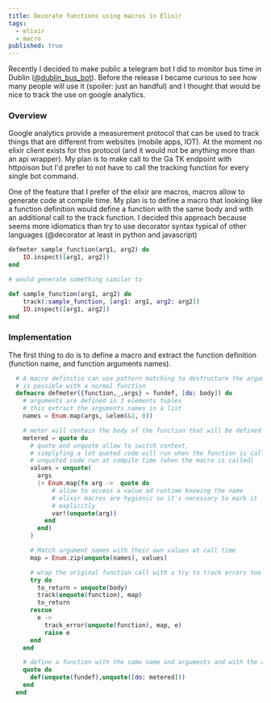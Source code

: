 ```yaml
---
title: Decorate functions using macros in Elixir
tags:
  - elixir
  - macro
published: true
---
```

Recently I decided to make public a telegram bot I did to monitor bus time in Dublin ([@dublin_bus_bot](https://telegram.me/dublin_bus_bot)). Before the release I became curious to see how many people will use it (spoiler: just an handful) and I thought that would be nice to track the use on google analytics.

### Overview

Google analytics provide a measurement protocol that can be used to track things that are different from websites (mobile apps, IOT). At the moment no elixir client exists for this protocol (and it would not be anything more than an api wrapper). My plan is to make call to the Ga TK endpoint with httpoison but I'd prefer to not have to call the tracking function for every single bot command.

One of the feature that I prefer of the elixir are macros, macros allow to generate code at compile time. My plan is to define a macro that looking like a function definition would define a function with the same body and with an additional call to the track function. I decided this approach because seems more idiomatics than try to use decorator syntax typical of other languages (@decorator at least in python and javascript)
``` elixir
defmeter sample_function(arg1, arg2) do
    IO.inspect([arg1, arg2])
end

# would generate something similar to

def sample_function(arg1, arg2) do
    track(:sample_function, [arg1: arg1, arg2: arg2])
    IO.inspect([arg1, arg2])
end

```

### Implementation

The first thing to do is to define a macro and extract the function definition (function name, and function arguments names).

``` elixir
  # A macro definitio can use pattern matching to destructure the arguments as
  # is possible with a normal function
  defmacro defmeter({function,_,args} = fundef, [do: body]) do
    # arguments are defined in 3 elements tuples
    # this extract the arguments names in a list
    names = Enum.map(args, &elem(&1, 0))

    # meter will contain the body of the function that will be defined by the macro
    metered = quote do
      # quote and unquote allow to switch context,
      # simplyfing a lot quoted code will run when the function is called
      # unquoted code run at compile time (when the macro is called)
      values = unquote(
        args
        |> Enum.map(fn arg ->  quote do
            # allow to access a value ad runtime knowing the name
            # elixir macros are hygienic so it's necessary to mark it
            # explicitly
            var!(unquote(arg))
          end
        end)
      )

      # Match argument names with their own values at call time
      map = Enum.zip(unquote(names), values)

      # wrap the original function call with a try to track errors too
      try do
        to_return = unquote(body)
        track(unquote(function), map)
        to_return
      rescue
        e ->
          track_error(unquote(function), map, e)
          raise e
      end
    end

    # define a function with the same name and arguments and with the augmented body
    quote do
      def(unquote(fundef),unquote([do: metered]))
    end
  end
```
